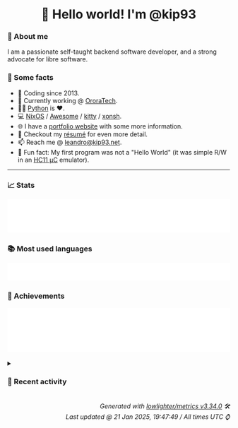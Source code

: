 <!-- README template, populated using this action:
     https://github.com/kip93/kip93/blob/main/.github/workflows/readme.yml. -->

<h1 align="center">👋 Hello world! I'm @kip93</h1> <!-- LOGIN => username -->

### 👤 About me

I am a passionate self-taught backend software developer, and a strong advocate for libre software.


### 💬 Some facts

* 📅 Coding since 2013.
* 💼 Currently working @ [OroraTech](https://ororatech.com/).
* 👨‍💻 [Python](https://github.com/search?q=user%3Akip93&l=python) is ❤️. <!-- LOGIN => username -->
* 💻 [NixOS](https://github.com/NixOS/) /
     [Awesome](https://github.com/awesomeWM/) /
     [kitty](https://github.com/kovidgoyal/kitty/) /
     [xonsh](https://github.com/xonsh/).
* 🌐 I have a [portfolio website](https://kip93.net/) with some more information.
* 📝 Checkout my [résumé](https://kip93.net/resume/) for even more detail.
* 📫 Reach me @ [leandro@kip93.net](mailto:leandro@kip93.net).
* 🎲 Fun fact: My first program was not a "Hello World" (it was simple R/W in an [HC11 µC](https://en.wikipedia.org/wiki/68HC11) emulator).


-----------------------------------------------------------------------------------------------------------------------


### 📈 Stats

![](./stats.svg)


### 📚 Most used languages <!-- by percentage, in decreasing order -->

![](./languages.svg)


### 🏅 Achievements

![](./achievements.svg)


<details> <!-- Last activity -->
<!-- Almost verbatim copy of https://github.com/lowlighter/metrics/blob/latest/source/templates/markdown/partials/activity.ejs, but restructured to be foldable. -->
<summary><h3>📰 Recent activity</h3></summary>

* 💬 Commented on [#10153 git-lfs support](https://github.com/NixOS/nix/pull/10153) from [NixOS/nix](https://github.com/NixOS/nix)
  * *On 21 Jan 2025, 15:59:22*
* 🔍 Reviewed [#10153 git-lfs support](https://github.com/NixOS/nix/pull/10153) in [NixOS/nix](https://github.com/NixOS/nix)
  * *On 21 Jan 2025, 15:59:23*
* ➡️ Pushed 110 commits in [b-camacho/nix](https://github.com/b-camacho/nix) on branch `lfs`
  * [#ed4f2c3](https://github.com/b-camacho/nix/commit/ed4f2c3) scripts/install-darwin-multi-user: workaround dscl failing sometimes
  * [#d329b26](https://github.com/b-camacho/nix/commit/d329b26) Fix manual
  * [#ef2739b](https://github.com/b-camacho/nix/commit/ef2739b) Example of referencing parent directories
  * [#0792152](https://github.com/b-camacho/nix/commit/0792152) Rename Override -&gt; OverrideTarget
  * [#e8c7dd9](https://github.com/b-camacho/nix/commit/e8c7dd9) Rename allowRelative -&gt; preserveRelativePaths
  * [#75cda2d](https://github.com/b-camacho/nix/commit/75cda2d) Document path values in inputs

Co-authored-by: Robert Hensing &lt;roberth@users.noreply.github.com&gt;
  * [#01c96f9](https://github.com/b-camacho/nix/commit/01c96f9) libmain: fix ignoring empty lines in the print-build-logs option
  * [#9223d64](https://github.com/b-camacho/nix/commit/9223d64) Remove dead code
  * [#8534c42](https://github.com/b-camacho/nix/commit/8534c42) Merge remote-tracking branch &#39;origin/master&#39; into relative-flakes
  * [#985b2f9](https://github.com/b-camacho/nix/commit/985b2f9) Remove FIXME
  * [#00b99b8](https://github.com/b-camacho/nix/commit/00b99b8) Remove FIXME
  * [#0b00bf7](https://github.com/b-camacho/nix/commit/0b00bf7) Merge remote-tracking branch &#39;origin/master&#39; into relative-flakes
  * [#f206325](https://github.com/b-camacho/nix/commit/f206325) tests/functional/flakes/relative-paths.sh: Fix build failure in hydraJobs.tests.functional_user
  * [#91e7d49](https://github.com/b-camacho/nix/commit/91e7d49) Merge remote-tracking branch &#39;origin/master&#39; into relative-flakes
  * [#71d4bb8](https://github.com/b-camacho/nix/commit/71d4bb8) parentPath -&gt; parentInputPath
  * [#09d7197](https://github.com/b-camacho/nix/commit/09d7197) shellcheck
  * [#21fc07c](https://github.com/b-camacho/nix/commit/21fc07c) Merge remote-tracking branch &#39;origin/master&#39; into relative-flakes
  * [#3180671](https://github.com/b-camacho/nix/commit/3180671) Allow the &#39;url&#39; flake input attribute to be a path literal

https://github.com/NixOS/nix/pull/10089#issuecomment-1978133326
  * [#49f592d](https://github.com/b-camacho/nix/commit/49f592d) call-flake.nix: Fix relative path resolution

`parentNode.sourceInfo.outPath` does not include the subdir of the
parent flake, while `parentNode.outPath` does. So we need to use the
latter.
  * [#b2be6fe](https://github.com/b-camacho/nix/commit/b2be6fe) Improve support for subflakes

Subflakes are flakes in the same tree, accessed in flake inputs via
relative paths (e.g. `inputs.foo.url = &#34;path:./subdir&#34;`). Previously
these didn&#39;t work very well because they would be separately copied to
the store, which is inefficient and makes references to parent
directories tricky or impossible. Furthermore, they had their own NAR
hash in the lock file, which is superfluous since the parent is
already locked.

Now subflakes are accessed via the accessor of the calling flake. This
avoids the unnecessary copy and makes it possible for subflakes to
depend on flakes in a parent directory (so long as they&#39;re in the same
tree).

Lock file nodes for relative flake inputs now have a new `parent` field:

  {
    &#34;locked&#34;: {
      &#34;path&#34;: &#34;./subdir&#34;,
      &#34;type&#34;: &#34;path&#34;
    },
    &#34;original&#34;: {
      &#34;path&#34;: &#34;./subdir&#34;,
      &#34;type&#34;: &#34;path&#34;
    },
    &#34;parent&#34;: [
      &#34;foo&#34;,
      &#34;bar&#34;
    ]
  }

which denotes that `./subdir` is to be interpreted relative to the
directory of the `bar` input of the `foo` input of the root flake.

Extracted from the lazy-trees branch.
  * *On 21 Jan 2025, 15:58:09*
* ➡️ Pushed 110 commits in [kip93/nix](https://github.com/kip93/nix) on branch `lfs`
  * [#ed4f2c3](https://github.com/kip93/nix/commit/ed4f2c3) scripts/install-darwin-multi-user: workaround dscl failing sometimes
  * [#d329b26](https://github.com/kip93/nix/commit/d329b26) Fix manual
  * [#ef2739b](https://github.com/kip93/nix/commit/ef2739b) Example of referencing parent directories
  * [#0792152](https://github.com/kip93/nix/commit/0792152) Rename Override -&gt; OverrideTarget
  * [#e8c7dd9](https://github.com/kip93/nix/commit/e8c7dd9) Rename allowRelative -&gt; preserveRelativePaths
  * [#75cda2d](https://github.com/kip93/nix/commit/75cda2d) Document path values in inputs

Co-authored-by: Robert Hensing &lt;roberth@users.noreply.github.com&gt;
  * [#01c96f9](https://github.com/kip93/nix/commit/01c96f9) libmain: fix ignoring empty lines in the print-build-logs option
  * [#9223d64](https://github.com/kip93/nix/commit/9223d64) Remove dead code
  * [#8534c42](https://github.com/kip93/nix/commit/8534c42) Merge remote-tracking branch &#39;origin/master&#39; into relative-flakes
  * [#985b2f9](https://github.com/kip93/nix/commit/985b2f9) Remove FIXME
  * [#00b99b8](https://github.com/kip93/nix/commit/00b99b8) Remove FIXME
  * [#0b00bf7](https://github.com/kip93/nix/commit/0b00bf7) Merge remote-tracking branch &#39;origin/master&#39; into relative-flakes
  * [#f206325](https://github.com/kip93/nix/commit/f206325) tests/functional/flakes/relative-paths.sh: Fix build failure in hydraJobs.tests.functional_user
  * [#91e7d49](https://github.com/kip93/nix/commit/91e7d49) Merge remote-tracking branch &#39;origin/master&#39; into relative-flakes
  * [#71d4bb8](https://github.com/kip93/nix/commit/71d4bb8) parentPath -&gt; parentInputPath
  * [#09d7197](https://github.com/kip93/nix/commit/09d7197) shellcheck
  * [#21fc07c](https://github.com/kip93/nix/commit/21fc07c) Merge remote-tracking branch &#39;origin/master&#39; into relative-flakes
  * [#3180671](https://github.com/kip93/nix/commit/3180671) Allow the &#39;url&#39; flake input attribute to be a path literal

https://github.com/NixOS/nix/pull/10089#issuecomment-1978133326
  * [#49f592d](https://github.com/kip93/nix/commit/49f592d) call-flake.nix: Fix relative path resolution

`parentNode.sourceInfo.outPath` does not include the subdir of the
parent flake, while `parentNode.outPath` does. So we need to use the
latter.
  * [#b2be6fe](https://github.com/kip93/nix/commit/b2be6fe) Improve support for subflakes

Subflakes are flakes in the same tree, accessed in flake inputs via
relative paths (e.g. `inputs.foo.url = &#34;path:./subdir&#34;`). Previously
these didn&#39;t work very well because they would be separately copied to
the store, which is inefficient and makes references to parent
directories tricky or impossible. Furthermore, they had their own NAR
hash in the lock file, which is superfluous since the parent is
already locked.

Now subflakes are accessed via the accessor of the calling flake. This
avoids the unnecessary copy and makes it possible for subflakes to
depend on flakes in a parent directory (so long as they&#39;re in the same
tree).

Lock file nodes for relative flake inputs now have a new `parent` field:

  {
    &#34;locked&#34;: {
      &#34;path&#34;: &#34;./subdir&#34;,
      &#34;type&#34;: &#34;path&#34;
    },
    &#34;original&#34;: {
      &#34;path&#34;: &#34;./subdir&#34;,
      &#34;type&#34;: &#34;path&#34;
    },
    &#34;parent&#34;: [
      &#34;foo&#34;,
      &#34;bar&#34;
    ]
  }

which denotes that `./subdir` is to be interpreted relative to the
directory of the `bar` input of the `foo` input of the root flake.

Extracted from the lazy-trees branch.
  * *On 21 Jan 2025, 15:58:04*
</details>


<h6 align="right"><em>
    Generated with <a href="https://github.com/lowlighter/metrics/tree/latest/">lowlighter/metrics v3.34.0</a> 🛠️<br> <!-- VERSION => MAJOR.minor.patch -->
    Last updated @ 21 Jan 2025, 19:47:49 / All times UTC ⌚ <!-- meta.generated => DD/MM/YYYY, hh:mm -->
</em></h6>
